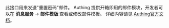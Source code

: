 此接口用来发送"重置密码"邮件。
Authing 提供开箱即用的邮件模块，开发者可以在 **消息服务** -> **邮件模版** 查看或修改邮件模板。
详细内容请见 [Authing官方文档](https://docs.authing.cn/authing/messages/email)。